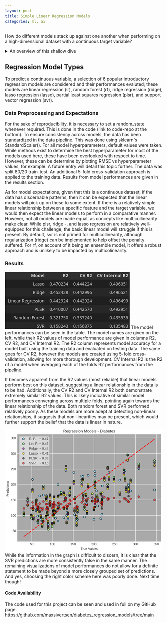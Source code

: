 ```yaml
---
layout: post
title: Simple Linear Regression Models
categories: ml, ai
---
```


How do different models stack up against one another when performing on a high-dimensional dataset with a continuous target variable?

<details>
  <summary>An overview of this shallow dive</summary>

A dataset provided by sk-learn is used to evaluate the performance across a handful of introductory machine learning models. The dataset consists of 442 observations and 10 predictor features, and a target variable. K-Fold cross-validation is employed to provide a more robust evaluation of model performance, however it is necessary to note that it does not return a singular model. In situations with smaller datasets, this can test against random variation in the data split (training/testing).

</details>

## Regression Model Types

To predict a continuous variable, a selection of 6 popular introductory regression models are considered and their performances evaluted; these models are linear regression (lr), random forest (rf), ridge regression (ridge), lasso regression (lasso), partial least squares regression (plsr), and support vector regression (svr).

### Data Preprocessing and Expectations

For the sake of reproducibility, it is necessary to set a random_state whenever required. This is done in the code (link to code-repo at the bottom). To ensure consistency across models, the data has been standardized in the data pipeline. This was done using sklearn's StandardScaler(). For all model hyperparameters, default values were taken. While methods exist to determine the best hyperparameter for most of the models used here, these have been overlooked with respect to time. However, these can be determine by plotting RMSE vs hyperparameter values, for example. A future entry will detail this topic further. The data was split 80/20 train-test. An additional 5-fold cross-validation approach is applied to the training data. Results from model performances are given in the results section.

As for model expectations, given that this is a continuous dataset, if the data has discernable patterns, then it can be expected that the linear models will pick up on these to some extent. If there is a relatively simple linear relationship between a specific feature and the target variable, we would then expect the linear models to perform in a comparative manner. However, not all models are made equal, as concepts like multicollinearity make clear. While plsr, ridge -, and lasso regression are relatively well-equipped for this challenge, the basic linear model will struggle if this is present. By default, svr is not primed for multicollinearity, although regularization (ridge) can be implemented to help offset the penalty suffered. For rf, on account of it being an ensemble model, it offers a robust approach and is unlikely to be impacted by multicolinearity.

### Results

![Diabetes Model Performances](/assets/blog_posts/aug24_diabetes/r2_table.png)
The model performances can be seen in the table. The model names are given on the left, while their R2 values of model performance are given in columns R2, CV R2, and CV Internal R2. The R2 column represents model accuracy for a model built using the training data and evaluated on testing data. The same goes for CV R2, however the models are created using 5-fold cross-validation, allowing for more thorough development. CV Internal R2 is the R2 of a model when averaging each of the folds R2 performances from the pipeline.

It becomes apparent from the R2 values (most reliable) that linear models perform best on this dataset, suggesting a linear relationship in the data is to be had. Additionally, the CV R2 and CV Internal R2 both demonstrate extremely similar R2 values. This is likely indicative of similar model performances converging across multiple folds, pointing again towards the linear relationship of the data. Both random forest and SVR performed relatively poorly. As these models are more adept at detecting non-linear relationships, it suggests that non-linearities may be present, which would further support the belief that the data is linear in nature.

![Diabetes Graph](/assets/blog_posts/aug24_diabetes/diabetes_model_graph.png)
While the information in the graph is difficult to discern, it is clear that the SVR predictions are more consistently false in the same manner. The remaining visualizations of model performances do not allow for a definite statement to be made beyond a more closely grouped set of predictions. And yes, choosing the right color scheme here was poorly done. Next time though!



#### Code Availability

The code used for this project can be seen and used in full on my GitHub page.
https://github.com/maxsivertsen/diabetes_regression_models/tree/main
